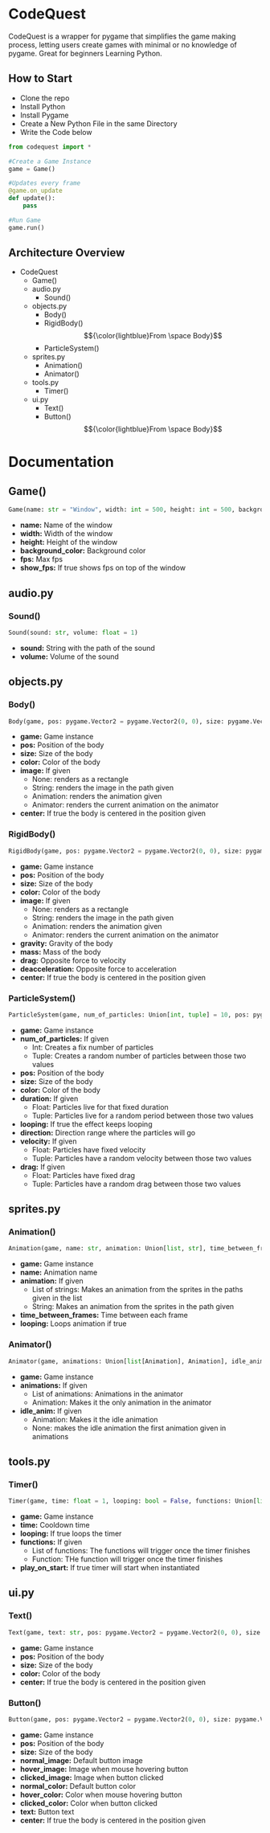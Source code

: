 # CodeQuest

  CodeQuest is a wrapper for pygame that simplifies the game making process, letting users create games with minimal or no knowledge of pygame. Great for beginners Learning Python.

## How to Start

  * Clone the repo
  * Install Python
  * Install Pygame
  * Create a New Python File in the same Directory
  * Write the Code below

```py
from codequest import *

#Create a Game Instance
game = Game()

#Updates every frame
@game.on_update
def update():
    pass

#Run Game
game.run()
```

## Architecture Overview

  * CodeQuest
    * Game()
    * audio.py
      * Sound()
    * objects.py
      * Body()
      * RigidBody() $${\color{lightblue}From \space Body}$$
      * ParticleSystem()
    * sprites.py
      * Animation()
      * Animator()
    * tools.py
      * Timer()
    * ui.py
      * Text()
      * Button() $${\color{lightblue}From \space Body}$$


# Documentation

## Game()

```py
Game(name: str = "Window", width: int = 500, height: int = 500, background_color: tuple[int, int, int] = (255, 255, 255), fps: int = 60, show_fps: bool = True)
```

  * **name:** Name of the window
  * **width:** Width of the window
  * **height:** Height of the window
  * **background_color:** Background color
  * **fps:** Max fps
  * **show_fps:** If true shows fps on top of the window

## audio.py

### Sound()

```py
Sound(sound: str, volume: float = 1)
```

  * **sound:** String with the path of the sound
  * **volume:** Volume of the sound

## objects.py

### Body()

```py
Body(game, pos: pygame.Vector2 = pygame.Vector2(0, 0), size: pygame.Vector2 = pygame.Vector2(50, 50), color: tuple[int, int, int] = (0, 0, 0), image: Union[sprites.Animator, sprites.Animation, str, None] = None, center: bool = False)
```

  * **game:** Game instance
  * **pos:** Position of the body
  * **size:** Size of the body
  * **color:** Color of the body
  * **image:** If given
    * None: renders as a rectangle
    * String: renders the image in the path given
    * Animation: renders the animation given
    * Animator: renders the current animation on the animator
  * **center:** If true the body is centered in the position given

### RigidBody()

```py
RigidBody(game, pos: pygame.Vector2 = pygame.Vector2(0, 0), size: pygame.Vector2 = pygame.Vector2(50, 50), color: tuple[int, int, int] = (0, 0, 0), image: Union[sprites.Animator, sprites.Animation, None] = None, gravity: pygame.Vector2 = pygame.Vector2(0, 980), mass: float = 1, drag: float = 0, deacceleration: float = 0, center: bool = False)
```

  * **game:** Game instance
  * **pos:** Position of the body
  * **size:** Size of the body
  * **color:** Color of the body
  * **image:** If given
    * None: renders as a rectangle
    * String: renders the image in the path given
    * Animation: renders the animation given
    * Animator: renders the current animation on the animator
  * **gravity:** Gravity of the body
  * **mass:** Mass of the body
  * **drag:** Opposite force to velocity
  * **deacceleration:** Opposite force to acceleration
  * **center:** If true the body is centered in the position given

### ParticleSystem()

```py
ParticleSystem(game, num_of_particles: Union[int, tuple] = 10, pos: pygame.Vector2 = pygame.Vector2(0, 0), size: Union[int, tuple] = 50, color: Union[list, tuple[int, int, int]] = (0, 0, 0), duration: Union[float, tuple] = 1, looping: bool = False, direction: tuple[int, int] = (0, 360), velocity: Union[float, tuple] = 5, drag: Union[float, tuple] = 1)
```

  * **game:** Game instance
  * **num_of_particles:** If given
    * Int: Creates a fix number of particles
    * Tuple: Creates a random number of particles between those two values
  * **pos:** Position of the body
  * **size:** Size of the body
  * **color:** Color of the body
  * **duration:** If given
    * Float: Particles live for that fixed duration
    * Tuple: Particles live for a random period between those two values
  * **looping:** If true the effect keeps looping
  * **direction:** Direction range where the particles will go
  * **velocity:** If given
    * Float: Particles have fixed velocity
    * Tuple: Particles have a random velocity between those two values
  * **drag:** If given
    * Float: Particles have fixed drag
    * Tuple: Particles have a random drag between those two values

## sprites.py

### Animation()

```py
Animation(game, name: str, animation: Union[list, str], time_between_frames: float = 1, looping: bool = True)
```

  * **game:** Game instance
  * **name:** Animation name
  * **animation:** If given
    * List of strings: Makes an animation from the sprites in the paths given in the list
    * String: Makes an animation from the sprites in the path given
  * **time_between_frames:** Time between each frame
  * **looping:** Loops animation if true

### Animator()

```py
Animator(game, animations: Union[list[Animation], Animation], idle_anim: Animation = None)
```

  * **game:** Game instance
  * **animations:** If given
    * List of animations: Animations in the animator
    * Animation: Makes it the only animation in the animator
  * **idle_anim:** If given
    * Animation: Makes it the idle animation
    * None: makes the idle animation the first animation given in animations


## tools.py

### Timer()

```py
Timer(game, time: float = 1, looping: bool = False, functions: Union[list, function] = [], play_on_start: bool = True)
```

  * **game:** Game instance
  * **time:** Cooldown time
  * **looping:** If true loops the timer
  * **functions:** If given
    * List of functions: The functions will trigger once the timer finishes 
    * Function: THe function will trigger once the timer finishes
  * **play_on_start:** If true timer will start when instantiated


## ui.py

### Text()

```py
Text(game, text: str, pos: pygame.Vector2 = pygame.Vector2(0, 0), size: int = 50, color: tuple[int, int, int] = (0, 0, 0), center: bool = False)
```

  * **game:** Game instance
  * **pos:** Position of the body
  * **size:** Size of the body
  * **color:** Color of the body
  * **center:** If true the body is centered in the position given

### Button()

```py
Button(game, pos: pygame.Vector2 = pygame.Vector2(0, 0), size: pygame.Vector2 = pygame.Vector2(50, 50), normal_image: str = None, hover_image: str = None, clicked_image: str = None, normal_color: tuple[int, int, int] = (0, 0, 0), hover_color: tuple[int, int, int] = None, clicked_color: tuple[int, int, int] = None, text: str = "", text_color: tuple[int, int, int] = (255, 255, 255), center: bool = False)
```

  * **game:** Game instance
  * **pos:** Position of the body
  * **size:** Size of the body
  * **normal_image:** Default button image
  * **hover_image:** Image when mouse hovering button
  * **clicked_image:** Image when button clicked
  * **normal_color:** Default button color
  * **hover_color:** Color when mouse hovering button
  * **clicked_color:** Color when button clicked
  * **text:** Button text
  * **center:** If true the body is centered in the position given